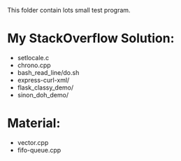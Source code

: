 This folder contain lots small test program.

# My StackOverflow Solution:

- setlocale.c
- chrono.cpp
- bash_read_line/do.sh
- express-curl-xml/
- flask_classy_demo/
- sinon_doh_demo/

# Material:

- vector.cpp
- fifo-queue.cpp
